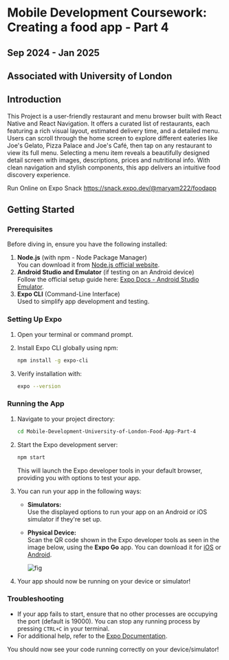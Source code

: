 # Mobile Development Coursework: Creating a food app - Part 4

## Sep 2024 - Jan 2025

## Associated with University of London

## Introduction

This Project is a user-friendly restaurant and menu browser built with React Native and React Navigation. It offers a curated list of restaurants, each featuring a rich visual layout, estimated delivery time, and a detailed menu. Users can scroll through the home screen to explore different eateries like Joe's Gelato, Pizza Palace and Joe's Café, then tap on any restaurant to view its full menu. Selecting a menu item reveals a beautifully designed detail screen with images, descriptions, prices and nutritional info. With clean navigation and stylish components, this app delivers an intuitive food discovery experience.

Run Online on Expo Snack https://snack.expo.dev/@maryam222/foodapp

## Getting Started

### Prerequisites

Before diving in, ensure you have the following installed:
1. **Node.js** (with npm - Node Package Manager)  
   You can download it from [Node.js official website](https://nodejs.org/).  
2. **Android Studio and Emulator** (if testing on an Android device)  
   Follow the official setup guide here: [Expo Docs - Android Studio Emulator](https://docs.expo.dev/workflow/android-studio-emulator/).  
3. **Expo CLI** (Command-Line Interface)  
   Used to simplify app development and testing.

### Setting Up Expo

1. Open your terminal or command prompt.
2. Install Expo CLI globally using npm:

   ```bash
   npm install -g expo-cli
   ```

3. Verify installation with:

   ```bash
   expo --version
   ```

### Running the App

1. Navigate to your project directory:

   ```bash
   cd Mobile-Development-University-of-London-Food-App-Part-4
   ```

2. Start the Expo development server:

   ```bash
   npm start
   ```

   This will launch the Expo developer tools in your default browser, providing you with options to test your app.

3. You can run your app in the following ways:
   - **Simulators:**  
     Use the displayed options to run your app on an Android or iOS simulator if they're set up.  
   - **Physical Device:**  
     Scan the QR code shown in the Expo developer tools as seen in the image below, using the **Expo Go** app. You can download it for [iOS](https://apps.apple.com/app/expo-go/id982107779) or [Android](https://play.google.com/store/apps/details?id=host.exp.exponent).

     ![fig](https://github.com/user-attachments/assets/c07fe067-602e-4493-8474-4099986fe7d3)

4. Your app should now be running on your device or simulator!

### Troubleshooting

- If your app fails to start, ensure that no other processes are occupying the port (default is 19000). You can stop any running process by pressing `CTRL+C` in your terminal.
- For additional help, refer to the [Expo Documentation](https://docs.expo.dev/).

You should now see your code running correctly on your device/simulator!